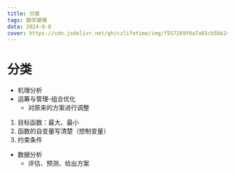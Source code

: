 ```yaml
---
title: 分类
tags: 数学建模
data: 2024-8-8
cover: https://cdn.jsdelivr.net/gh/czlifetime/img/f557269f0a7a85cb5bb24a48d1f2542d.jpeg
---
```




# 分类

+ 机理分析
+ 运筹与管理-组合优化
    - 对原来的方案进行调整

1. 目标函数：最大、最小
2. 函数的自变量写清楚（控制变量）
3. 约束条件
+ 数据分析
    - 评估、预测、给出方案

